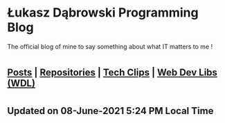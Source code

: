 # Łukasz Dąbrowski Programming Blog
The official blog of mine to say something about what IT matters to me !
#

## [Posts](/programming/Programming.md#all-the-latest-about-my-programming-activities "Go to details covering my programming activities.") | [Repositories](https://github.com/C4B-Solutions-Lab?tab=repositories "All my programming repos.") | [Tech Clips](https://check-soon "All my important tech clips will land here !") | [Web Dev Libs (WDL)](https://web-development-libraries--check-soon "All my important web development libraries will land here !")


#

## Updated on 08-June-2021 5:24 PM Local Time

